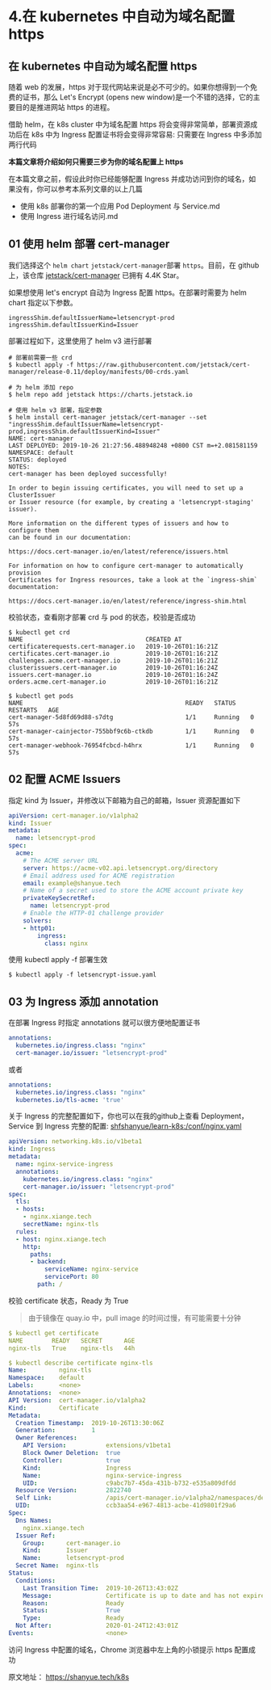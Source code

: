 # 4.在 kubernetes 中自动为域名配置 https

## 在 kubernetes 中自动为域名配置 https

随着 web 的发展，https 对于现代网站来说是必不可少的。如果你想得到一个免费的证书，那么 Let's Encrypt (opens new window)是一个不错的选择，它的主要目的是推进网站 https 的进程。

借助 helm，在 k8s cluster 中为域名配置 https 将会变得非常简单，部署资源成功后在 k8s 中为 Ingress 配置证书将会变得非常容易: 只需要在 Ingress 中多添加两行代码

**本篇文章将介绍如何只需要三步为你的域名配置上 https**

在本篇文章之前，假设此时你已经能够配置 Ingress 并成功访问到你的域名，如果没有，你可以参考本系列文章的以上几篇

* 使用 k8s 部署你的第一个应用 Pod Deployment 与 Service.md
* 使用 Ingress 进行域名访问.md

## 01 使用 helm 部署 cert-manager

我们选择这个 `helm chart` `jetstack/cert-manager`部署 `https`。目前，在 github 上，该仓库 [jetstack/cert-manager](https://github.com/jetstack/cert-manager) 已拥有 4.4K Star。

如果想使用 let's encrypt 自动为 Ingress 配置 https。在部署时需要为 helm chart 指定以下参数。

```
ingressShim.defaultIssuerName=letsencrypt-prod
ingressShim.defaultIssuerKind=Issuer
```

部署过程如下，这里使用了 helm v3 进行部署

```
# 部署前需要一些 crd
$ kubectl apply -f https://raw.githubusercontent.com/jetstack/cert-manager/release-0.11/deploy/manifests/00-crds.yaml

# 为 helm 添加 repo
$ helm repo add jetstack https://charts.jetstack.io

# 使用 helm v3 部署，指定参数
$ helm install cert-manager jetstack/cert-manager --set "ingressShim.defaultIssuerName=letsencrypt-prod,ingressShim.defaultIssuerKind=Issuer"
NAME: cert-manager
LAST DEPLOYED: 2019-10-26 21:27:56.488948248 +0800 CST m=+2.081581159
NAMESPACE: default
STATUS: deployed
NOTES:
cert-manager has been deployed successfully!

In order to begin issuing certificates, you will need to set up a ClusterIssuer
or Issuer resource (for example, by creating a 'letsencrypt-staging' issuer).

More information on the different types of issuers and how to configure them
can be found in our documentation:

https://docs.cert-manager.io/en/latest/reference/issuers.html

For information on how to configure cert-manager to automatically provision
Certificates for Ingress resources, take a look at the `ingress-shim`
documentation:

https://docs.cert-manager.io/en/latest/reference/ingress-shim.html
```

校验状态，查看刚才部署 crd 与 pod 的状态，校验是否成功

```
$ kubectl get crd
NAME                                  CREATED AT
certificaterequests.cert-manager.io   2019-10-26T01:16:21Z
certificates.cert-manager.io          2019-10-26T01:16:21Z
challenges.acme.cert-manager.io       2019-10-26T01:16:21Z
clusterissuers.cert-manager.io        2019-10-26T01:16:24Z
issuers.cert-manager.io               2019-10-26T01:16:24Z
orders.acme.cert-manager.io           2019-10-26T01:16:21Z

$ kubectl get pods
NAME                                             READY   STATUS    RESTARTS   AGE
cert-manager-5d8fd69d88-s7dtg                    1/1     Running   0          57s
cert-manager-cainjector-755bbf9c6b-ctkdb         1/1     Running   0          57s
cert-manager-webhook-76954fcbcd-h4hrx            1/1     Running   0          57s
```

## 02 配置 ACME Issuers

指定 kind 为 Issuer，并修改以下邮箱为自己的邮箱，Issuer 资源配置如下

```yaml
apiVersion: cert-manager.io/v1alpha2
kind: Issuer
metadata:
  name: letsencrypt-prod
spec:
  acme:
    # The ACME server URL
    server: https://acme-v02.api.letsencrypt.org/directory
    # Email address used for ACME registration
    email: example@shanyue.tech
    # Name of a secret used to store the ACME account private key
    privateKeySecretRef:
      name: letsencrypt-prod
    # Enable the HTTP-01 challenge provider
    solvers:
    - http01:
        ingress:
          class: nginx
```

使用 kubectl apply -f 部署生效

```
$ kubectl apply -f letsencrypt-issue.yaml
```

## 03 为 Ingress 添加 annotation

在部署 Ingress 时指定 annotations 就可以很方便地配置证书

```yaml
annotations:
  kubernetes.io/ingress.class: "nginx"
  cert-manager.io/issuer: "letsencrypt-prod"
```

或者

```yaml
annotations:
  kubernetes.io/ingress.class: "nginx"
  kubernetes.io/tls-acme: 'true'
```

关于 Ingress 的完整配置如下，你也可以在我的github上查看 Deployment，Service 到 Ingress 完整的配置: [shfshanyue/learn-k8s:/conf/nginx.yaml](https://github.com/shfshanyue/learn-k8s/blob/master/conf/nginx.yaml)

```yaml
apiVersion: networking.k8s.io/v1beta1
kind: Ingress
metadata:
  name: nginx-service-ingress
  annotations:
    kubernetes.io/ingress.class: "nginx"
    cert-manager.io/issuer: "letsencrypt-prod"
spec:
  tls:
  - hosts:
    - nginx.xiange.tech
    secretName: nginx-tls
  rules:
  - host: nginx.xiange.tech
    http:
      paths:
      - backend:
          serviceName: nginx-service
          servicePort: 80
        path: /
```

校验 certificate 状态，Ready 为 True

> 由于镜像在 quay.io 中，pull image 的时间过慢，有可能需要十分钟

```yaml
$ kubectl get certificate
NAME        READY   SECRET      AGE
nginx-tls   True    nginx-tls   44h

$ kubectl describe certificate nginx-tls
Name:         nginx-tls
Namespace:    default
Labels:       <none>
Annotations:  <none>
API Version:  cert-manager.io/v1alpha2
Kind:         Certificate
Metadata:
  Creation Timestamp:  2019-10-26T13:30:06Z
  Generation:          1
  Owner References:
    API Version:           extensions/v1beta1
    Block Owner Deletion:  true
    Controller:            true
    Kind:                  Ingress
    Name:                  nginx-service-ingress
    UID:                   c9abc7b7-45da-431b-b732-e535a809dfdd
  Resource Version:        2822740
  Self Link:               /apis/cert-manager.io/v1alpha2/namespaces/default/certificates/nginx-tls
  UID:                     ccb3aa54-e967-4813-acbe-41d9801f29a6
Spec:
  Dns Names:
    nginx.xiange.tech
  Issuer Ref:
    Group:      cert-manager.io
    Kind:       Issuer
    Name:       letsencrypt-prod
  Secret Name:  nginx-tls
Status:
  Conditions:
    Last Transition Time:  2019-10-26T13:43:02Z
    Message:               Certificate is up to date and has not expired
    Reason:                Ready
    Status:                True
    Type:                  Ready
  Not After:               2020-01-24T12:43:01Z
Events:                    <none>
```

访问 Ingress 中配置的域名，Chrome 浏览器中左上角的小锁提示 https 配置成功

原文地址： https://shanyue.tech/k8s
